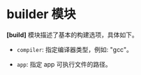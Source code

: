 # builder 模块

**[build]** 模块描述了基本的构建选项，具体如下。

- `compiler`: 指定编译器类型，例如: "gcc"。

- `app`: 指定 app 可执行文件的路径。